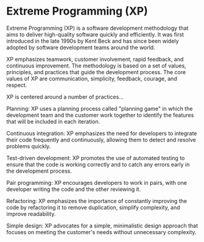 # Extreme Programming (XP)

Extreme Programming (XP) is a software development methodology that aims to deliver high-quality software quickly and efficiently. It was first introduced in the late 1990s by Kent Beck and has since been widely adopted by software development teams around the world.

XP emphasizes teamwork, customer involvement, rapid feedback, and continuous improvement. The methodology is based on a set of values, principles, and practices that guide the development process. The core values of XP are communication, simplicity, feedback, courage, and respect.

XP is centered around a number of practices…

Planning: XP uses a planning process called "planning game" in which the development team and the customer work together to identify the features that will be included in each iteration.

Continuous integration: XP emphasizes the need for developers to integrate their code frequently and continuously, allowing them to detect and resolve problems quickly.

Test-driven development: XP promotes the use of automated testing to ensure that the code is working correctly and to catch any errors early in the development process.

Pair programming: XP encourages developers to work in pairs, with one developer writing the code and the other reviewing it.

Refactoring: XP emphasizes the importance of constantly improving the code by refactoring it to remove duplication, simplify complexity, and improve readability.

Simple design: XP advocates for a simple, minimalistic design approach that focuses on meeting the customer's needs without unnecessary complexity.

